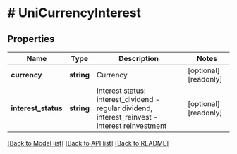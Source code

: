 # # UniCurrencyInterest

## Properties

Name | Type | Description | Notes
------------ | ------------- | ------------- | -------------
**currency** | **string** | Currency | [optional] [readonly] 
**interest_status** | **string** | Interest status: interest_dividend - regular dividend, interest_reinvest - interest reinvestment | [optional] [readonly] 

[[Back to Model list]](../../README.md#documentation-for-models) [[Back to API list]](../../README.md#documentation-for-api-endpoints) [[Back to README]](../../README.md)
